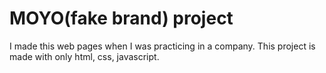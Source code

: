 # MOYO(fake brand) project

I made this web pages when I was practicing in a company.
This project is made with only html, css, javascript.
